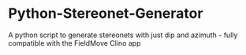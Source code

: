 # Python-Stereonet-Generator
A python script to generate stereonets with just dip and azimuth - fully compatible with the FieldMove Clino app
